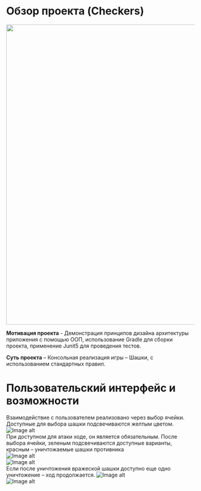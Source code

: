 #                                                              Обзор проекта (Checkers)
<p align="center"> <img width="800" height="800" src="https://github.com/AleksandrKamen/Checkers/blob/master/Demo/Example_of_game_02.gif"> </p>

**Мотивация проекта** - Демонстрация принципов дизайна архитектуры приложения с помощью ООП, использование Gradle для сборки проекта, применение Junit5 для проведения тестов.

**Суть проекта** – Консольная реализация игры – Шашки, с использованием  стандартных правил.

#                                                        Пользовательский интерфейс  и возможности 
Взаимодействие с пользователем реализовано через выбор ячейки.  Доступные для выбора шашки подсвечиваются желтым цветом. 
![Image alt](https://github.com/AleksandrKamen/Checkers/blob/master/Demo/Снимок.PNG)  
При доступном для атаки ходе, он является обязательным. После выбора ячейки, зеленым подсвечиваются доступные варианты, красным – уничтожаемые шашки противника   
![Image alt](https://github.com/AleksandrKamen/Checkers/blob/master/Demo/Снимок2.PNG)  
![Image alt](https://github.com/AleksandrKamen/Checkers/blob/master/Demo/Снимок3.PNG)  
Если после уничтожения вражеской шашки доступно еще одно уничтожение – ход продолжается.
![Image alt](https://github.com/AleksandrKamen/Checkers/blob/master/Demo/Снимок4.PNG)  
![Image alt](https://github.com/AleksandrKamen/Checkers/blob/master/Demo/Снимок5.PNG)  
